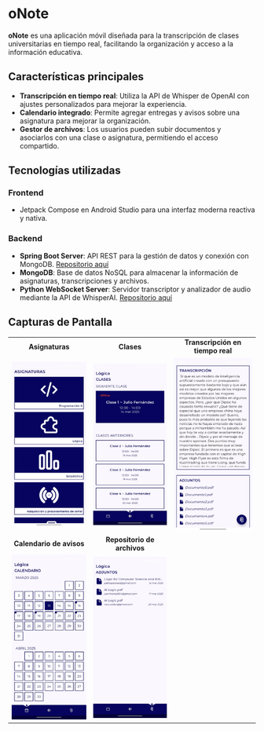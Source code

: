 # oNote

**oNote** es una aplicación móvil diseñada para la transcripción de clases universitarias en tiempo real, facilitando la organización y acceso a la información educativa.

## Características principales

- **Transcripción en tiempo real**: Utiliza la API de Whisper de OpenAI con ajustes personalizados para mejorar la experiencia.
- **Calendario integrado**: Permite agregar entregas y avisos sobre una asignatura para mejorar la organización.
- **Gestor de archivos**: Los usuarios pueden subir documentos y asociarlos con una clase o asignatura, permitiendo el acceso compartido.

## Tecnologías utilizadas

### **Frontend**
- Jetpack Compose en Android Studio para una interfaz moderna reactiva y nativa.

### **Backend**
- **Spring Boot Server**: API REST para la gestión de datos y conexión con MongoDB. 
  [Repositorio aquí](https://github.com/ppazosp/oNoteDB)
- **MongoDB**: Base de datos NoSQL para almacenar la información de asignaturas, transcripciones y archivos.
- **Python WebSocket Server**: Servidor transcriptor y analizador de audio mediante la API de WhisperAI.
  [Repositorio aquí](https://github.com/ppazosp/oNoteAPIs)


## Capturas de Pantalla

<table>
  <tr>
    <td align="center"><strong>Asignaturas</strong></td>
    <td align="center"><strong>Clases</strong></td>
    <td align="center"><strong>Transcripción en tiempo real</strong></td>
  </tr>
  <tr>
    <td align="center"><img src="assets/screenshots/subjects_screen.jpeg" width="300"></td>
    <td align="center"><img src="assets/screenshots/classes_screen.jpeg" width="300"></td>
    <td align="center"><img src="assets/screenshots/class_screen.jpeg" width="300"></td>
  </tr>
  <tr>
    <td align="center"><strong>Calendario de avisos</strong></td>
    <td align="center"><strong>Repositorio de archivos</strong></td>
    <td></td>
  </tr>
  <tr>
    <td align="center"><img src="assets/screenshots/calendar_screen.jpeg" width="300"></td>
    <td align="center"><img src="assets/screenshots/repo_screen.jpeg" width="300"></td>
    <td></td>
  </tr>
</table>
